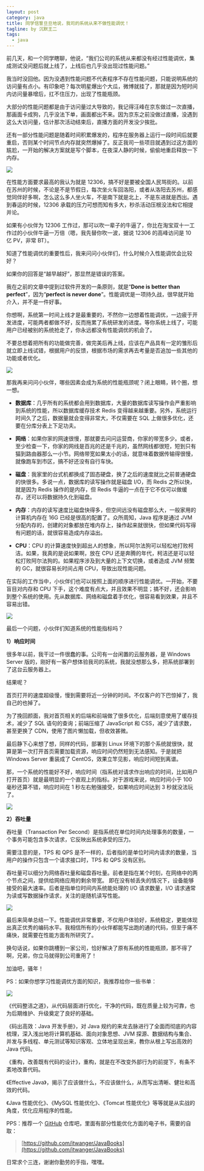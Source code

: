 ```yaml
---
layout: post
category: java
title: 同学信誓旦旦地说，我司的系统从来不做性能调优！
tagline: by 沉默王二
tags: 
  - java
---
```



前几天，和一个同学瞎聊，他说，“我们公司的系统从来都没有经过性能调优，集成测试没问题后就上线了，上线后也几乎没出现过性能问题。”



<!--more-->




我当时没回他。因为没遇到性能问题不代表程序不存在性能问题，只能说明系统的访问量有点小。有印象吧？每次明星爆出个大瓜，微博就挂了，那就是因为短时间内访问量暴增后，扛不住压力，出现了性能瓶颈。

大部分的性能问题都是由于访问量过大导致的，我记得汪峰在京东做过一次直播，那画面卡成狗，几乎没法下单，画面都出不来。因为京东之前没做过直播，没遇到这么大访问量，估计那次活动结束后，直播方面的开发没少挨批。

还有一部分性能问题是随着时间积累爆发的，程序在服务器上运行一段时间后就要重启，否则某个时间节点内存就突然爆掉了。反正我司一些项目就遇到过这方面的尴尬，一开始的解决方案就是写个脚本，在夜深人静的时候，偷偷地重启释放一下内存。

![](http://www.itwanger.com/assets/images/2020/10/java-xingneng-01.gif)

在性能方面要求最高的我认为就是 12306，搞不好是要被全国人民骂街的。以前在苏州的时候，不论是不是节假日，每次坐火车回洛阳，或者从洛阳去苏州，都感觉同伴好多啊，怎么这么多人坐火车，不是南下就是北上，不是东进就是西出。遇到春运的时候，12306 承载的压力可想而知有多大，秒杀活动压根没法和它相提并论。

如果有小伙伴为 12306 工作过，那可以吹一辈子的牛逼了，你比在淘宝双十一工作过的小伙伴牛逼一万倍（嗯，我先替你吹一波，据说 12306 的高峰访问是 10 亿 PV，非常 BT）。

知道了性能调优的重要性后，我来问问小伙伴们，什么时候介入性能调优会比较好？

如果你的回答是“越早越好”，那显然是错误的答案。

我在之前的文章中提到过软件开发的一条原则，就是“**Done is better than perfect**”，因为“**perfect is never done**”。性能调优是一项持久战，很早就开始介入，并不是一件好事。

你想啊，系统第一时间上线才是最重要的，不然你一边想着性能调优，一边疲于开发进度，可能两者都做不好，反而拖累了系统研发的进度。等你系统上线了，可能用户已经被别的系统抢走了，你永远都没有性能调优的机会了。

不要总想着把所有的功能做完善，做完美后再上线，应该在产品具有一定的雏形后就立即上线试错，根据用户的反馈，根据市场的需求再去考量是否追加一些其他的功能或者优化。

![](http://www.itwanger.com/assets/images/2020/10/java-xingneng-02.png)

那我再来问问小伙伴，哪些因素会成为系统的性能瓶颈呢？闭上眼睛，转个圈，想一想。

- **数据库**：几乎所有的系统都会用到数据库，大量的数据库读写操作会严重影响到系统的性能，所以数据库缓存技术 Redis 变得越来越重要。另外，系统运行时间久了之后，数据量就会变得非常大，不仅需要在 SQL 上做很多优化，还要在分库分表上下足功夫。

- **网络**：如果你家的网速很慢，那就要去问问运营商，你家的带宽多少。或者，至少检查一下，你家的网线是百兆的还是千兆的，虽然网线都很短，短到只有猫到路由器那么一小节。网络带宽如果太小的话，就意味着数据传输得很慢，就像跑车到市区，搞不好还没有自行车快。

- **磁盘**：我家里的台式机都换成了固态硬盘，换了之后的速度就比之前普通硬盘的快很多。多说一点，数据库的读写操作就是磁盘 I/O，而 Redis 之所以快，就是因为 Redis 操作的是内存，但 Redis 牛逼的一点在于它不仅可以做缓存，还可以将数据持久化到磁盘。

- **内存**：内存的读写速度比磁盘快得多，但空间远没有磁盘那么大，一般家用的计算机内存在 16G 已经是很高的配置了。众所周知，Java 程序是通过 JVM 分配内存的，创建的对象都放在堆内存上，操作起来就很快，但如果代码写得有问题的话，就很容易造成内存溢出。

- **CPU**：CPU 的计算速度快到超出人的想象，所以阿尔法狗可以轻松地打败柯洁。如果，我真的是说如果啊，放在 CPU 还是奔腾的年代，柯洁还是可以轻松打败阿尔法狗的。如果程序涉及到大量的上下文切换，或者造成 JVM 频繁的 GC，就很容易长时间占用 CPU，导致出现性能问题。

在实际的工作当中，小伙伴们也可以按照上面的顺序进行性能调优。一开始，不要盲目对内存和 CPU 下手，这个难度有点大，并且效果不明显；搞不好，还会影响到整个系统的使用。先从数据库、网络和磁盘着手优化，很容易看到效果，并且不容易出错。

![](http://www.itwanger.com/assets/images/2020/10/java-xingneng-03.png)

最后一个问题，小伙伴们知道系统的性能指标吗？

**1）响应时间**

很多年以前，我干过一件很蠢的事。公司有一台闲置的云服务器，是 Windows Server 版的，刚好有一客户想体验我司的系统，我就没想那么多，把系统部署到了这台云服务器上。

结果呢？

首页打开的速度超级慢，慢到需要将近一分钟的时间。不仅客户的下巴惊掉了，我自己的也掉了。

为了挽回颜面，我对首页相关的后端和前端做了很多优化，后端刻意使用了缓存技术，减少了 SQL 语句的查询；前端压缩了 JavaScript 和 CSS，减少了请求数，甚至更换了 CDN，使用了图片懒加载，但收效甚微。

最后静下心来想了想，同样的代码，部署到 Linux 环境下的那个系统就很快，就算是第一次打开首页需要加载资源，响应时间仍然短到无法感知。于是就把 Windows Server 重装成了 CentOS，效果立竿见影，响应时间短到离谱。

那，一个系统的性能好不好，响应时间（指系统对请求作出响应的时间，比如用户打开首页）就是最明显的一个直观上的指标。对于游戏来说，响应时间小于 100 毫秒还算不错，响应时间在 1 秒左右勉强接受，如果响应时间达到 3 秒就没法玩了。

![](http://www.itwanger.com/assets/images/2020/10/java-xingneng-04.png)

**2）吞吐量**

吞吐量（Transaction Per Second）是指系统在单位时间内处理事务的数量，一个事务可能包含多次请求，它反映出系统承受的压力。

 需要注意的是，TPS 和 QPS 是不一样的，后者指的是单位时间内请求的数量，当用户的操作只包含一个请求接口时，TPS 和 QPS 没有区别。

吞吐量可以细分为网络吞吐量和磁盘吞吐量。前者是指在某个时刻，在网络中的两个节点之间，提供给网络应用的剩余带宽。 即在没有帧丢失的情况下，设备能够接受的最大速率。后者是指单位时间内系统能处理的 I/O 请求数量，I/O 请求通常为读或写数据操作请求，关注的是随机读写性能。

![](http://www.itwanger.com/assets/images/2020/10/java-xingneng-05.png)

最后来简单总结一下。性能调优非常重要，不仅用户体验好，系统稳定，更能体现出真正优秀的编码水平。我相信所有的小伙伴都能写出跑的通的代码，但至于痛不痛快，就需要在性能方面有所研究了。

换句话说，如果你跳槽到一家公司，恰好解决了原有系统的性能瓶颈，那不得了啊，兄弟，你立马就得到公司重用了！

加油吧，骚年！

PS：如果你想学习性能调优方面的知识，我推荐给你一些书单：

![](http://www.itwanger.com/assets/images/2020/10/java-xingneng-06.png)

《代码整洁之道》，从代码层面进行优化，干净的代码，既在质量上较为可靠，也为后期维护、升级奠定了良好的基础。

《码出高效：Java 开发手册》，对 Java 规约的来龙去脉进行了全面而彻底的内容梳理，深入浅出地将计算机基础、面向对象思想、JVM 探源、数据结构与集合、并发与多线程、单元测试等知识客观、立体地呈现出来，教你从根上写出高效的 Java 代码。

《重构，改善既有代码的设计》，重构，就是在不改变外部行为的前提下，有条不紊地改善代码。

《Effective Java》，揭示了应该做什么，不应该做什么，从而写出清晰、健壮和高效的代码。

《Java 性能优化》、《MySQL 性能优化》、《Tomcat 性能优化》等等就是从实战的角度，优化应用程序的性能。

PPS：推荐一个 [GitHub](https://github.com/itwanger/JavaBooks#%E6%80%A7%E8%83%BD%E4%BC%98%E5%8C%96) 仓库吧，里面有部分性能优化方面的电子书，需要的自取：

>[https://github.com/itwanger/JavaBooks](https://github.com/itwanger/JavaBooks)

日常求个三连，谢谢你勤劳的手指，嘿嘿。